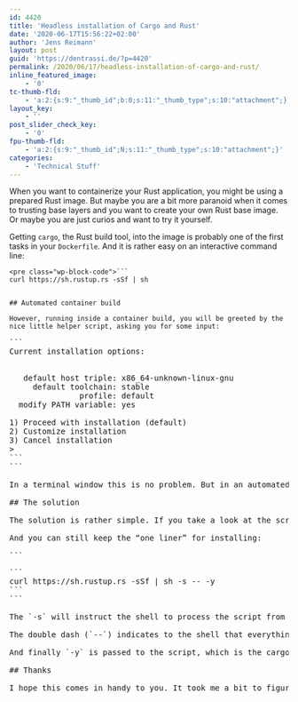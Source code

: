 ```yaml
---
id: 4420
title: 'Headless installation of Cargo and Rust'
date: '2020-06-17T15:56:22+02:00'
author: 'Jens Reimann'
layout: post
guid: 'https://dentrassi.de/?p=4420'
permalink: /2020/06/17/headless-installation-of-cargo-and-rust/
inline_featured_image:
    - '0'
tc-thumb-fld:
    - 'a:2:{s:9:"_thumb_id";b:0;s:11:"_thumb_type";s:10:"attachment";}'
layout_key:
    - ''
post_slider_check_key:
    - '0'
fpu-thumb-fld:
    - 'a:2:{s:9:"_thumb_id";N;s:11:"_thumb_type";s:10:"attachment";}'
categories:
    - 'Technical Stuff'
---
```


When you want to containerize your Rust application, you might be using a prepared Rust image. But maybe you are a bit more paranoid when it comes to trusting base layers and you want to create your own Rust base image. Or maybe you are just curios and want to try it yourself.

Getting `cargo`, the Rust build tool, into the image is probably one of the first tasks in your `Dockerfile`. And it is rather easy on an interactive command line:

```
<pre class="wp-block-code">```
curl https://sh.rustup.rs -sSf | sh
```
```

## Automated container build

However, running inside a container build, you will be greeted by the nice little helper script, asking you for some input:

```
<pre class="wp-block-code">```
Current installation options:


   default host triple: x86_64-unknown-linux-gnu
     default toolchain: stable
               profile: default
  modify PATH variable: yes

1) Proceed with installation (default)
2) Customize installation
3) Cancel installation
>
```
```

In a terminal window this is no problem. But in an automated build, you want the script to proceed without the need for manual input.

## The solution

The solution is rather simple. If you take a look at the script, then you will figure out that it actually allows you to pass an argument `-y`, assuming defaults without the need to input any more details.

And you can still keep the “one liner” for installing:

```
<pre class="wp-block-code">```
curl https://sh.rustup.rs -sSf | sh -s -- -y
```
```

The `-s` will instruct the shell to process the script from “standard input”, rather than reading the script from a file. In the original command it already did that, but implicitly, because there was no other argument to the shell.

The double dash (`--`) indicates to the shell that everything which comes after, it not an argument to the shell, but to the shell script instead.

And finally `-y` is passed to the script, which is the cargo installer.

## Thanks

I hope this comes in handy to you. It took me a bit to figure it out. Of course, not only in the context of containers, but for any headless/silent installation of Rust.